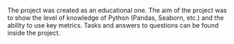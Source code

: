 The project was created as an educational one.
The aim of the project was to show the level of knowledge of Python (Pandas, Seaborn, etc.) and the ability to use key metrics.
Tasks and answers to questions can be found inside the project.
